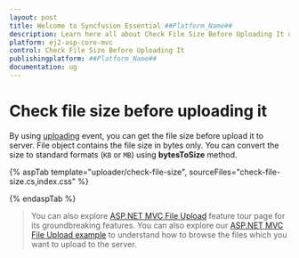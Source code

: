 ```yaml
---
layout: post
title: Welcome to Syncfusion Essential ##Platform_Name##
description: Learn here all about Check File Size Before Uploading It of Syncfusion Essential ##Platform_Name## widgets based on HTML5 and jQuery.
platform: ej2-asp-core-mvc
control: Check File Size Before Uploading It
publishingplatform: ##Platform_Name##
documentation: ug
---
```



# Check file size before uploading it

By using [uploading](https://help.syncfusion.com/cr/aspnetcore-js2/Syncfusion.EJ2.Inputs.Uploader.html#Syncfusion_EJ2_Inputs_Uploader_Uploading) event, you can get the file size before upload it to server.
File object contains the file size in bytes only.
You can convert the size to standard formats (`KB` or `MB`) using **bytesToSize** method.

{% aspTab template="uploader/check-file-size", sourceFiles="check-file-size.cs,index.css" %}

{% endaspTab %}

> You can also explore [ASP.NET MVC File Upload](https://www.syncfusion.com/aspnet-mvc-ui-controls/file-upload) feature tour page for its groundbreaking features. You can also explore our [ASP.NET MVC File Upload example](https://ej2.syncfusion.com/aspnetmvc/Uploader/DefaultFunctionalities#/material) to understand how to browse the files which you want to upload to the server.